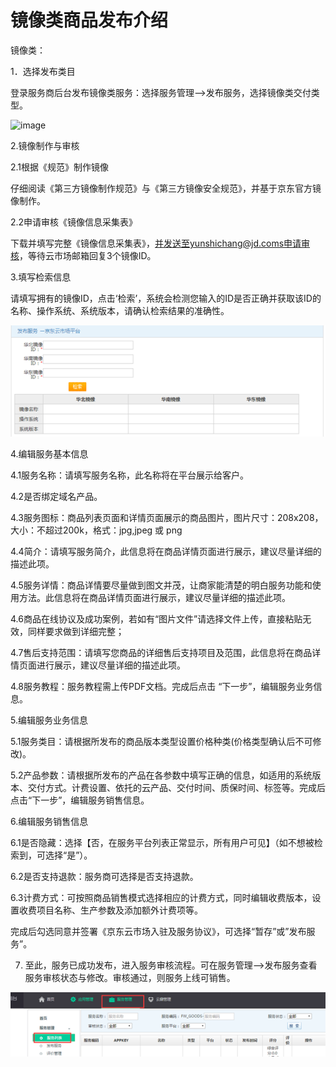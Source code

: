 # 镜像类商品发布介绍

镜像类：

1．选择发布类目

登录服务商后台发布镜像类服务：选择服务管理-->发布服务，选择镜像类交付类型。

![image](https://github.com/jdcloudcom/cn/blob/edit/documentation/Marketplace/Marketplace/MarketPlace-Image/镜像类服务发布1.jpg)

2.镜像制作与审核

2.1根据《规范》制作镜像

仔细阅读《第三方镜像制作规范》与《第三方镜像安全规范》，并基于京东官方镜像制作。

2.2申请审核《镜像信息采集表》

下载并填写完整《镜像信息采集表》，并发送至yunshichang@jd.coms申请审核，等待云市场邮箱回复3个镜像ID。

3.填写检索信息

请填写拥有的镜像ID，点击‘检索’，系统会检测您输入的ID是否正确并获取该ID的名称、操作系统、系统版本，请确认检索结果的准确性。

![image](https://github.com/jdcloudcom/cn/blob/edit/documentation/Marketplace/Marketplace/MarketPlace-Image/%E9%95%9C%E5%83%8F2.png)

4.编辑服务基本信息

4.1服务名称：请填写服务名称，此名称将在平台展示给客户。

4.2是否绑定域名产品。

4.3服务图标：商品列表页面和详情页面展示的商品图片，图片尺寸：208x208，大小：不超过200k，格式：jpg,jpeg 或 png

4.4简介：请填写服务简介，此信息将在商品详情页面进行展示，建议尽量详细的描述此项。

4.5服务详情：商品详情要尽量做到图文并茂，让商家能清楚的明白服务功能和使用方法。此信息将在商品详情页面进行展示，建议尽量详细的描述此项。

4.6商品在线协议及成功案例，若如有“图片文件”请选择文件上传，直接粘贴无效，同样要求做到详细完整；

4.7售后支持范围：请填写您商品的详细售后支持项目及范围，此信息将在商品详情页面进行展示，建议尽量详细的描述此项。

4.8服务教程：服务教程需上传PDF文档。完成后点击 “下一步”，编辑服务业务信息。

5.编辑服务业务信息

5.1服务类目：请根据所发布的商品版本类型设置价格种类(价格类型确认后不可修改)。

5.2产品参数：请根据所发布的产品在各参数中填写正确的信息，如适用的系统版本、交付方式。计费设置、依托的云产品、交付时间、质保时间、标签等。完成后点击“下一步”，编辑服务销售信息。

6.编辑服务销售信息

6.1是否隐藏：选择【否，在服务平台列表正常显示，所有用户可见】（如不想被检索到，可选择“是”）。

6.2是否支持退款：服务商可选择是否支持退款。

6.3计费方式：可按照商品销售模式选择相应的计费方式，同时编辑收费版本，设置收费项目名称、生产参数及添加额外计费项等。

完成后勾选同意并签署《京东云市场入驻及服务协议》，可选择“暂存”或”发布服务”。

7. 至此，服务已成功发布，进入服务审核流程。可在服务管理-->发布服务查看服务审核状态与修改。审核通过，则服务上线可销售。

![image](https://github.com/jdcloudcom/cn/blob/edit/documentation/Marketplace/Marketplace/MarketPlace-Image/%E9%95%9C%E5%83%8F4.png)

